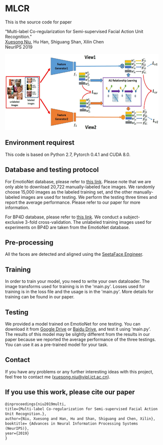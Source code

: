 # MLCR

This is the source code for paper 

"Multi-label Co-regularization for Semi-supervised Facial Action Unit Recognition." </br>
[Xuesong Niu](https://nxsedson.github.io/), Hu Han, Shiguang Shan, Xilin Chen </br>
NeurIPS 2019 </br>

<img src="./img/pipeline.JPG" width = "600px" height = "250px" align=center />

## Environment requirest

This code is based on Python 2.7, Pytorch 0.4.1 and CUDA 8.0.

## Database and testing protocol
For EmotioNet database, please refer to [this link](http://cbcsl.ece.ohio-state.edu/dbform_emotionet.html). Please note that we are only able to download 20,722 manually-labeled face images. We randomly choose 15,000 images as the labeled training set, and the other manually-labeled images are used for testing. We perform the testing three times and report the average performance. Please refer to our paper for more information.

For BP4D database, please refer to [this link](http://www.cs.binghamton.edu/~lijun/Research/3DFE/3DFE_Analysis.html). We conduct a subject-exclusive 3-fold cross-validation. The unlabeled training images used for experiments on BP4D are taken from the EmotioNet database.

## Pre-processing 

All the faces are detected and aligned using the [SeetaFace Engineer](https://github.com/seetaface/SeetaFaceEngine).

## Training

In order to train your model, you need to write your own dataloader. The image transforms used for training is in the 'main.py'. Losses used for training is in the loss file and the usage is in the 'main.py'. More details for training can be found in our paper. 

## Testing

We provided a model trained on EmotioNet for one testing. You can download it from [Google Drive](https://drive.google.com/open?id=1NHXr4UW9eqKqmvPHV6HOAQTPK10KqeE9) or [Baidu Drive](https://pan.baidu.com/s/1PQqV_ConIP5HJG7cYRH3Wg&shfl=sharepset), and test it using 'main.py'. The results of this model may be silghtly different from the results in our paper because we reported the average performance of the three testings. You can use it as a pre-trained model for your task.

## Contact

If you have any problems or any further interesting ideas with this project, feel free to contact me (xuesong.niu@vipl.ict.ac.cn). 

## If you use this work, please cite our paper

    @inproceedings{niu2019multi,
    title={Multi-label Co-regularization for Semi-supervised Facial Action Unit Recognition.},
    author={Niu, Xuesong and Han, Hu and Shan, Shiguang and Chen, Xilin},
    booktitle= {Advances in Neural Information Processing Systems (NeurIPS)},
    year={2019}
    }


